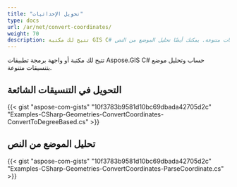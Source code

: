 ```yaml
---
title: "تحويل الإحداثيات"
type: docs
url: /ar/net/convert-coordinates/
weight: 70
description: تتيح لك مكتبة GIS C# حساب وتحليل إحداثيات الموضع بتنسيقات متنوعة. يمكنك أيضًا تحليل الموضع من النص.
---
```


تتيح لك مكتبة أو واجهة برمجة تطبيقات Aspose.GIS C# حساب وتحليل موضع بتنسيقات متنوعة.
## **التحويل في التنسيقات الشائعة**
{{< gist "aspose-com-gists" "10f3783b9581d10bc69dbada42705d2c" "Examples-CSharp-Geometries-ConvertCoordinates-ConvertToDegreeBased.cs" >}}
## **تحليل الموضع من النص**
{{< gist "aspose-com-gists" "10f3783b9581d10bc69dbada42705d2c" "Examples-CSharp-Geometries-ConvertCoordinates-ParseCoordinate.cs" >}}
